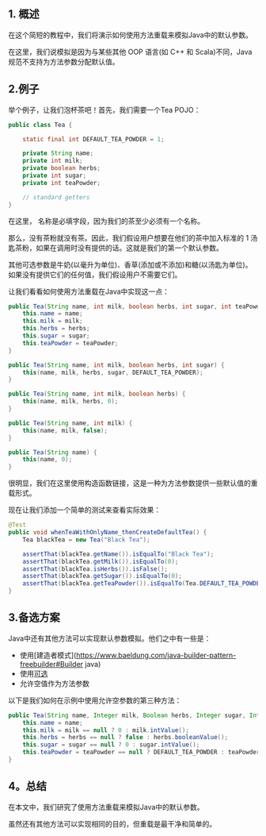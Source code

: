 ## 1. 概述

在这个简短的教程中，我们将演示如何使用方法重载来模拟Java中的默认参数。

在这里，我们说模拟是因为与某些其他 OOP 语言(如 C++ 和 Scala)不同，Java 规范不支持为方法参数分配默认值。

## 2.例子

举个例子，让我们泡杯茶吧！首先，我们需要一个Tea POJO：

```java
public class Tea {

    static final int DEFAULT_TEA_POWDER = 1;

    private String name; 
    private int milk;
    private boolean herbs;
    private int sugar;
    private int teaPowder;

    // standard getters 
}

```

在这里， 名称是必填字段，因为我们的茶至少必须有一个名称。

那么，没有茶粉就没有茶。因此，我们假设用户想要在他们的茶中加入标准的 1 汤匙茶粉，如果在调用时没有提供的话。这就是我们的第一个默认参数。

其他可选参数是牛奶(以毫升为单位)、香草(添加或不添加)和糖(以汤匙为单位)。如果没有提供它们的任何值，我们假设用户不需要它们。

让我们看看如何使用方法重载在Java中实现这一点：

```java
public Tea(String name, int milk, boolean herbs, int sugar, int teaPowder) {
    this.name = name;
    this.milk = milk;
    this.herbs = herbs;
    this.sugar = sugar;
    this.teaPowder = teaPowder;
}

public Tea(String name, int milk, boolean herbs, int sugar) {
    this(name, milk, herbs, sugar, DEFAULT_TEA_POWDER);
}

public Tea(String name, int milk, boolean herbs) {
    this(name, milk, herbs, 0);
}

public Tea(String name, int milk) {
    this(name, milk, false);
}

public Tea(String name) {
    this(name, 0);
}
```

很明显，我们在这里使用构造函数链接，这是一种为方法参数提供一些默认值的重载形式。

现在让我们添加一个简单的测试来查看实际效果：

```java
@Test
public void whenTeaWithOnlyName_thenCreateDefaultTea() {
    Tea blackTea = new Tea("Black Tea");

    assertThat(blackTea.getName()).isEqualTo("Black Tea");
    assertThat(blackTea.getMilk()).isEqualTo(0);
    assertThat(blackTea.isHerbs()).isFalse();
    assertThat(blackTea.getSugar()).isEqualTo(0);
    assertThat(blackTea.getTeaPowder()).isEqualTo(Tea.DEFAULT_TEA_POWDER);
}
```

## 3.备选方案

Java中还有其他方法可以实现默认参数模拟。他们之中有一些是：

-   使用[建造者模式](https://www.baeldung.com/java-builder-pattern-freebuilder#Builder java)
-   使用[可选](https://www.baeldung.com/java-optional)
-   允许空值作为方法参数

以下是我们如何在示例中使用允许空参数的第三种方法：

```java
public Tea(String name, Integer milk, Boolean herbs, Integer sugar, Integer teaPowder) {
    this.name = name;
    this.milk = milk == null ? 0 : milk.intValue();
    this.herbs = herbs == null ? false : herbs.booleanValue();
    this.sugar = sugar == null ? 0 : sugar.intValue();
    this.teaPowder = teaPowder == null ? DEFAULT_TEA_POWDER : teaPowder.intValue();
}
```

## 4。总结

在本文中，我们研究了使用方法重载来模拟Java中的默认参数。

虽然还有其他方法可以实现相同的目的，但重载是最干净和简单的。